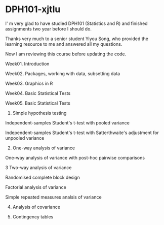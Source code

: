 # DPH101-xjtlu

I' m very glad to have studied DPH101 (Statistics and R) and finished assignments two year before I should do. 

Thanks very much to a senior student Yiyou Song, who provided the learning resource to me and answered all my questions.

Now I am reviewing this course before updating the code.

Week01. Introduction

Week02. Packages, working with data, subsetting data

Week03. Graphics in R

Week04. Basic Statistical Tests

Week05. Basic Statistical Tests

1. Simple hypothesis testing

Independent-samples Student's t-test with pooled variance

Independent-samples Student's t-test with Satterthwaite's adjustment for unpooled variance 

2. One-way analysis of variance

One-way analysis of variance with post-hoc pairwise comparisons

3 Two-way analysis of variance

Randomised complete block design

Factorial analysis of variance

Simple repeated measures analsis of variance

4. Analysis of covariance

5. Contingency tables

